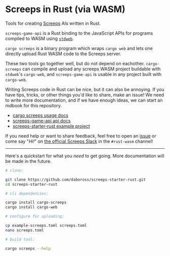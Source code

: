 Screeps in Rust (via WASM)
==========================

Tools for creating [Screeps] AIs written in Rust.


`screeps-game-api` is a Rust binding to the JavaScript APIs for programs compiled to WASM using
[`stdweb`].

`cargo screeps` is a binary program which wraps `cargo web` and lets one directly upload Rust WASM
code to the Screeps server.

These two tools go together well, but do not depend on eachother. `cargo-screeps` can compile and
upload any screeps WASM project buildable with `stdweb`'s `cargo-web`, and `screeps-game-api` is
usable in any project built with `cargo-web`.

Writing Screeps code in Rust can be nice, but it can also be annoying. If you have tips, tricks, or
other things you'd like to share, make an issue! We need to write more documentation, and if we have
enough ideas, we can start an mdbook for this repository.

- [cargo screeps usage docs](cargo-screeps/README.md)
- [screeps-game-api api docs](https://docs.rs/screeps-game-api/)
- [screeps-starter-rust example project](https://github.com/daboross/screeps-starter-rust/)

If you need help or want to share feedback, feel free to open an
[issue](https://github.com/daboross/screeps-in-rust-via-wasm/issues)
or come say "_Hi!_" on [the official Screeps Slack](https://chat.screeps.com/) in the `#rust-wasm`
channel!

---

Here's a quickstart for what you *need* to get going. More documentation will be made in the future.

```sh
# clone:

git clone https://github.com/daboross/screeps-starter-rust.git
cd screeps-starter-rust

# cli dependencies:

cargo install cargo-screeps
cargo install cargo-web

# configure for uploading:

cp example-screeps.toml screeps.toml
nano screeps.toml

# build tool:

cargo screeps --help
```

[screeps]: https://screeps.com/
[`stdweb`]: https://github.com/koute/stdweb
